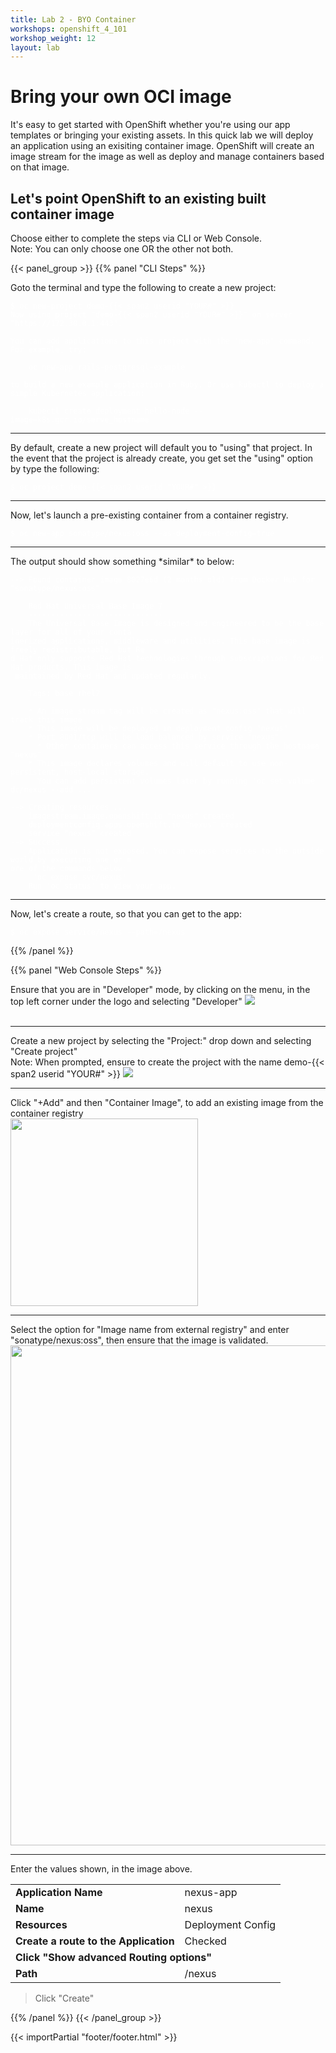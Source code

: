 ```yaml
---
title: Lab 2 - BYO Container
workshops: openshift_4_101
workshop_weight: 12
layout: lab
---
```


# Bring your own OCI image
It's easy to get started with OpenShift whether you're using our app templates or bringing your existing assets.  In this quick lab we will deploy an application using an exisiting container image.  OpenShift will create an image stream for the image as well as deploy and manage containers based on that image.  

## Let's point OpenShift to an existing built container image
Choose either to complete the steps via CLI or Web Console.<br>
Note: You can only choose one OR the other not both.<br>

{{< panel_group >}}
{{% panel "CLI Steps" %}}

Goto the terminal and type the following to create a new project:

<pre><code style="color:#FFFFFF">$ oc new-project demo-{{< span2 userid "YOUR#" >}}
Now using project "demo-{{< span2 userid "YOUR#" >}}" on server "https://172.30.0.1:443".

You can add applications to this project with the 'new-app' command. For example, try:

    oc new-app rails-postgresql-example

to build a new example application in Ruby. Or use kubectl to deploy a simple Kubernetes application:

    kubectl create deployment hello-node --image=k8s.gcr.io/serve_hostname
</code></pre>

<hr>
By default, create a new project will default you to "using" that project.  In the event that the project is already create, you get set the "using" option by type the following:

<pre><code style="color:#FFFFFF">$ oc project demo-{{< span2 userid "YOUR#" >}}
</code></pre>

<hr>
Now, let's launch a pre-existing container from a container registry.

<pre><code style="color:#FFFFFF">$ oc new-app sonatype/nexus:oss --as-deployment-config=true
</code></pre>

<hr>
The output should show something *similar* to below:

<pre><code style="color:#FFFFFF">--> Found container image 8027e6d (2 months old) from Docker Hub for "sonatype/nexus:oss"         
                                                                                                  
    Red Hat Universal Base Image 7                                                                
    ------------------------------                                                                
    The Universal Base Image is designed and engineered to be the base layer for all of your conta
inerized applications, middleware and utilities. This base image is freely redistributable, but Re
d Hat only supports Red Hat technologies through subscriptions for Red Hat products. This image is
 maintained by Red Hat and updated regularly.                                                     
                                                                                                  
    Tags: base rhel7                                                                              
                                                                                                  
    * An image stream tag will be created as "nexus:oss" that will track this image               
    * This image will be deployed in deployment config "nexus"                                    
    * Port 8081/tcp will be load balanced by service "nexus"                                      
      * Other containers can access this service through the hostname "nexus"                     
    * This image declares volumes and will default to use non-persistent, host-local storage.     
      You can add persistent volumes later by running 'oc set volume dc/nexus --add ...'          
                                                                                                  
--> Creating resources ...                                                                        
    imagestream.image.openshift.io "nexus" created                                                
    deploymentconfig.apps.openshift.io "nexus" created                                            
    service "nexus" created                                                                       
--> Success                                                                                       
    Application is not exposed. You can expose services to the outside world by executing one or m
ore of the commands below:                                                                        
     'oc expose svc/nexus'                                                                        
    Run 'oc status' to view your app.  
</code></pre>

<hr>
Now, let's create a route, so that you can get to the app:

<pre><code style="color:#FFFFFF">$ oc expose service/nexus --path=/nexus
</code></pre>

{{% /panel %}}

{{% panel "Web Console Steps" %}}

Ensure that you are in "Developer" mode, by clicking on the menu, in the top left corner under the logo and selecting "Developer"
<img src="../images/ocp-switch-developer.gif"><br><br>
<hr>

Create a new project by selecting the "Project:" drop down and selecting "Create project"<br>
Note: When prompted, ensure to create the project with the name demo-{{< span2 userid "YOUR#" >}}
<img src="../images/ocp-addToProjectButton.gif"><br>
<hr>

Click "+Add" and then "Container Image", to add an existing image from the container registry<br>
<img src="../images/ocp-ContainerImageButton.png" width="300"><br>
<hr>


Select the option for "Image name from external registry" and enter "sonatype/nexus:oss", then ensure that the image is validated.
<img src="../images/ocp-nexus-imagename-expand.png" width="800"><br/>
<hr>

Enter the values shown, in the image above.
<p>
<table>
<tr><td><b>Application Name</b></td><td>nexus-app</td></tr>
<tr><td><b>Name</b></td><td>nexus</td></tr>
<tr><td><b>Resources</b></td><td>Deployment Config</td></tr>
<tr><td><b>Create a route to the Application</b></td><td>Checked</td></tr>
<tr><td colspan=2><b>Click "Show advanced Routing options"</b></td></tr>
<tr><td><b>Path</b></td><td>/nexus</td></tr>
</table>
</p>

<blockquote>
Click "Create"
</blockquote>

{{% /panel %}}
{{< /panel_group >}}

{{< importPartial "footer/footer.html" >}}
